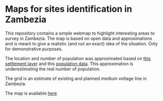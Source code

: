 # Maps for sites identification in Zambezia

This repository contains a simple webmap to highlight interesting areas to survey in Zambezia. The map is based on open data and approximations and is meant to give a realistic (and not an exact) idea of the situation. Only for demonstrative purposes.

The location and number of population was approximated based on [this settlement layer](https://grid3.org/resources/data) and this [population data](https://data.humdata.org/dataset/highresolutionpopulationdensitymaps). This approximation is underestimating the real number of population.

The grid is an estimate of existing and planned medium voltage line in Zambezia.

The map is available [here](https://clippan.github.io/zambezia_survey_sites/)
